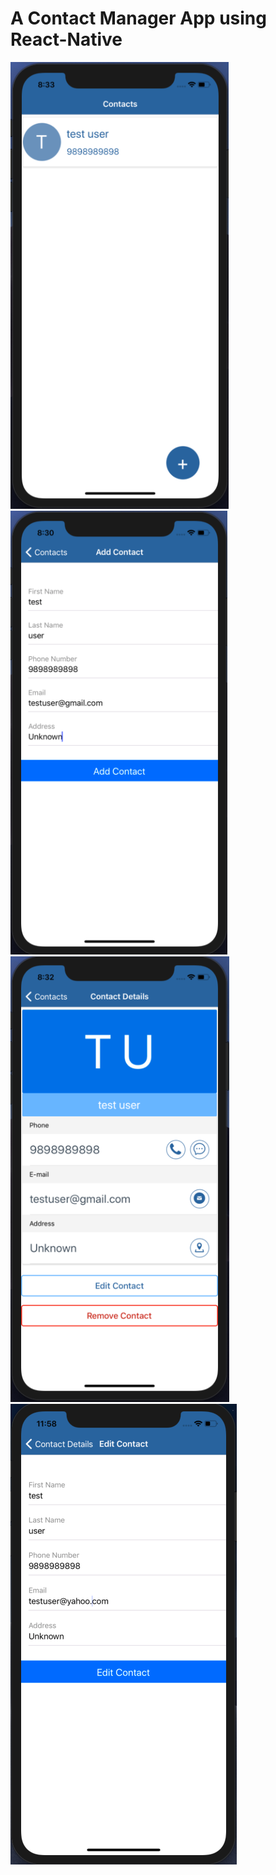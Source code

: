 # A Contact Manager App using React-Native

![Screen 1](./screen1.png)
![Screen 2](./screen2.png)
![Screen 3](./screen3.png)
![Screen 4](./screen4.png)
